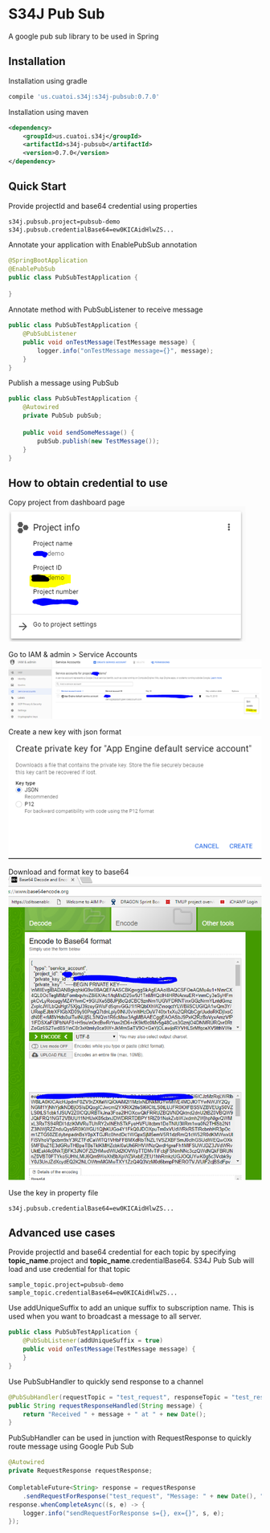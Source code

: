 # S34J Pub Sub
A google pub sub library to be used in Spring
## Installation
Installation using gradle
```groovy
compile 'us.cuatoi.s34j:s34j-pubsub:0.7.0'
```
Installation using maven
```xml
<dependency>
    <groupId>us.cuatoi.s34j</groupId>
    <artifactId>s34j-pubsub</artifactId>
    <version>0.7.0</version>
</dependency>
```
## Quick Start
Provide projectId and base64 credential using properties
```properties
s34j.pubsub.project=pubsub-demo
s34j.pubsub.credentialBase64=ew0KICAidHlwZS...
```
Annotate your application with EnablePubSub annotation
```java
@SpringBootApplication
@EnablePubSub
public class PubSubTestApplication {
    
}
``` 
Annotate method with PubSubListener to receive message
```java
public class PubSubTestApplication {
    @PubSubListener
    public void onTestMessage(TestMessage message) { 
        logger.info("onTestMessage message={}", message);
    }
}
```
Publish a message using PubSub
```java
public class PubSubTestApplication {
    @Autowired
    private PubSub pubSub;
    
    public void sendSomeMessage() { 
        pubSub.publish(new TestMessage());
    }
}
```
## How to obtain credential to use
Copy project from dashboard page
![Copy project from dashboard page](s34j-pubsub-projectId.PNG)

Go to IAM & admin > Service Accounts
![Go to IAM & admin > Service Accounts](s34j-pubsub-createKey.PNG)

Create a new key with json format
![Create a new key with json format](s34j-pubsub-create-key-json.PNG)

Download and format key to base64
![Download and format key to base64](s34j-pubsub-base64.PNG)

Use the key in property file
```properties
s34j.pubsub.credentialBase64=ew0KICAidHlwZS...
```
## Advanced use cases
Provide projectId and base64 credential for each topic by specifying **topic_name**.project and
 **topic_name**.credentialBase64. S34J Pub Sub will load and use credential for that topic
 
```properties
sample_topic.project=pubsub-demo
sample_topic.credentialBase64=ew0KICAidHlwZS...
```

Use addUniqueSuffix to add an unique suffix to subscription name. This is used when you want to broadcast a message
to all server.

```java
public class PubSubTestApplication {
    @PubSubListener(addUniqueSuffix = true)
    public void onTestMessage(TestMessage message) { 
    }
}
```

Use PubSubHandler to quickly send response to a channel
```java
@PubSubHandler(requestTopic = "test_request", responseTopic = "test_response")
public String requestResponseHandled(String message) {
    return "Received " + message + " at " + new Date();
}
```
PubSubHandler can be used in junction with RequestResponse to quickly route message using Google Pub Sub
```java
@Autowired
private RequestResponse requestResponse;

CompletableFuture<String> response = requestResponse
    .sendRequestForResponse("test_request", "Message: " + new Date(), "test_response", String.class);
response.whenCompleteAsync((s, e) -> {
    logger.info("sendRequestForResponse s={}, ex={}", s, e);
});
```
